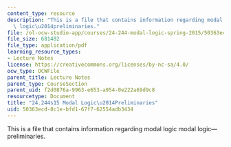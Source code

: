 ```yaml
---
content_type: resource
description: "This is a file that contains information regarding modal logic modal\
  \ logic\u2014preliminaries."
file: /ol-ocw-studio-app/courses/24-244-modal-logic-spring-2015/50363ecd8c1ebfd167f762554adb3434_MIT24_244S15_Preliminaries.pdf
file_size: 681482
file_type: application/pdf
learning_resource_types:
- Lecture Notes
license: https://creativecommons.org/licenses/by-nc-sa/4.0/
ocw_type: OCWFile
parent_title: Lecture Notes
parent_type: CourseSection
parent_uid: f2d0876a-9963-e653-a954-0e222a69d9c8
resourcetype: Document
title: "24.244s15 Modal Logic\u2014Preliminaries"
uid: 50363ecd-8c1e-bfd1-67f7-62554adb3434
---
```

This is a file that contains information regarding modal logic modal logic—preliminaries.